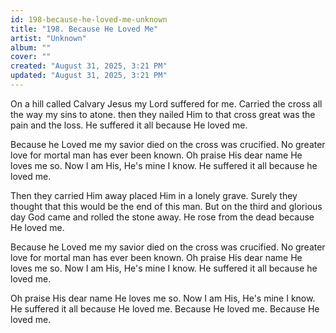 ```yaml
---
id: 198-because-he-loved-me-unknown
title: "198. Because He Loved Me"
artist: "Unknown"
album: ""
cover: ""
created: "August 31, 2025, 3:21 PM"
updated: "August 31, 2025, 3:21 PM"
---
```


On a hill called Calvary Jesus my Lord suffered for me. Carried the cross all the way my sins to atone. then they nailed Him to that cross great was the pain and the loss. He suffered it all because He loved me. 

Because he Loved me my savior died on the cross was crucified. No greater love for mortal man has ever been known. Oh praise His dear name He loves me so. Now I am His, He's mine I know. He suffered it all because he loved me. 

Then they carried Him away placed Him in a lonely grave. Surely they thought that this would be the end of this man. But on the third and glorious day God came and rolled the stone away. He rose from the dead because He loved me. 

Because he Loved me my savior died on the cross was crucified. No greater love for mortal man has ever been known. Oh praise His dear name He loves me so. Now I am His, He's mine I know. He suffered it all because he loved me. 

Oh praise His dear name He loves me so. Now I am His, He's mine I know. He suffered it all because He loved me. Because He loved me. Because He loved me. 